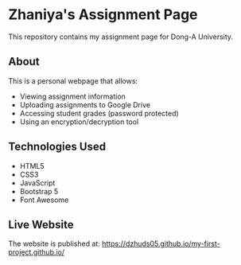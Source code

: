 # Zhaniya's Assignment Page

This repository contains my assignment page for Dong-A University.

## About
This is a personal webpage that allows:
- Viewing assignment information
- Uploading assignments to Google Drive
- Accessing student grades (password protected)
- Using an encryption/decryption tool

## Technologies Used
- HTML5
- CSS3
- JavaScript
- Bootstrap 5
- Font Awesome

## Live Website
The website is published at: https://dzhuds05.github.io/my-first-project.github.io/
